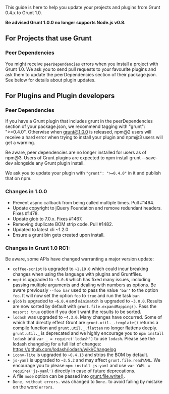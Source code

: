 This guide is here to help you update your projects and plugins from Grunt 0.4.x to Grunt 1.0.

**Be advised Grunt 1.0.0 no longer supports Node.js v0.8.**

## For Projects that use Grunt

### Peer Dependencies

You might receive `peerDependencies` errors when you install a project with Grunt 1.0.
We ask you to send pull requests to your favourite plugins and ask them to update the peerDependencies section of their package.json.
See below for details about plugin updates.

## For Plugins and Plugin developers

### Peer Dependencies
If you have a Grunt plugin that includes grunt in the peerDependencies section of your package.json,
we recommend tagging with "grunt": ">=0.4.0". Otherwise when grunt@1.0.0 is released, npm@2 users will
receive a hard error when trying to install your plugin and npm@3 users will get a warning.

Be aware, peer dependencies are no longer installed for users as of npm@3.
Users of Grunt plugins are expected to npm install grunt --save-dev alongside any Grunt plugin install.

We ask you to update your plugin with `"grunt": ">=0.4.0"` in it and publish that on npm.

### Changes in 1.0.0

- Prevent async callback from being called multiple times. Pull #1464.
- Update copyright to jQuery Foundation and remove redundant headers. Fixes #1478.
- Update glob to 7.0.x. Fixes #1467.
- Removing duplicate BOM strip code. Pull #1482.
- Updated to latest cli ~1.2.0
- Ensure a grunt bin gets created upon install.
 
### Changes in Grunt 1.0 RC1:
Be aware, some APIs have changed warranting a major version update:

* `coffee-script` is upgraded to `~1.10.0` which could incur breaking changes
  when using the language with plugins and Gruntfiles.
* `nopt` is upgraded to `~3.0.6` which has fixed many issues, including passing
  multiple arguments and dealing with numbers as options. Be aware previously
  `--foo bar` used to pass the value `'bar'` to the option `foo`. It will now
  set the option `foo` to `true` and run the task `bar`.
* `glob` is upgraded to `~6.0.4` and `minimatch` is upgraded to `~3.0.0`. Results
  are now sorted by default with `grunt.file.expandMapping()`. Pass the
  `nosort: true` option if you don't want the results to be sorted.
* `lodash` was upgraded to `~4.3.0`. Many changes have occurred. Some of which
  that directly effect Grunt are `grunt.util._.template()` returns a compile
  function and `grunt.util._.flatten` no longer flattens deeply.
  `grunt.util._` is deprecated and we highly encourage you to
  `npm install lodash` and `var _ = require('lodash')` to use `lodash`.
  Please see the lodash changelog for a full list of changes: https://github.com/lodash/lodash/wiki/Changelog
* `iconv-lite` is upgraded to `~0.4.13` and strips the BOM by default.
* `js-yaml` is upgraded to `~3.5.2` and may affect `grunt.file.readYAML`.
  We encourage you to please `npm install js-yaml` and use
  `var YAML = require('js-yaml')` directly in case of future deprecations.
* A file `mode` option can be passed into
  [grunt.file.write()](http://gruntjs.com/api/grunt.file#grunt.file.write).
* `Done, without errors.` was changed to `Done.` to avoid failing by mistake on the word `errors`.
